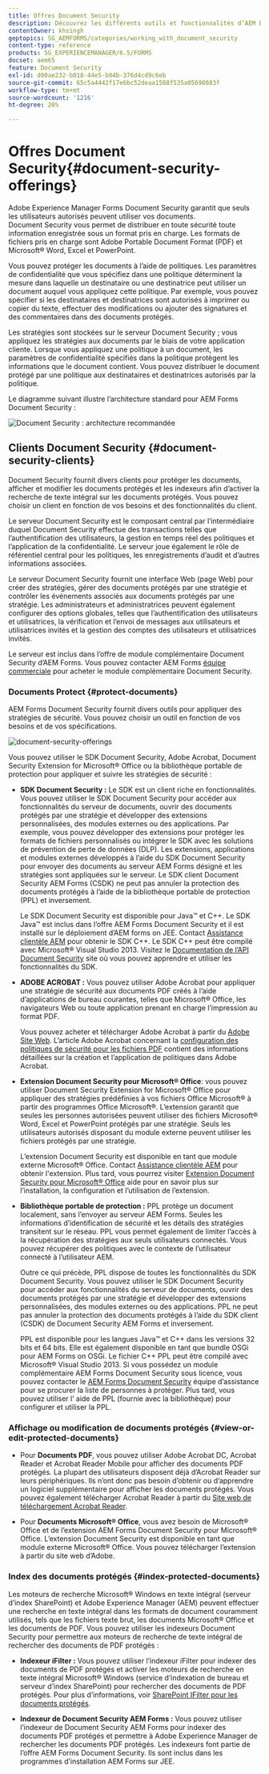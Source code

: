 ```yaml
---
title: Offres Document Security
description: Découvrez les différents outils et fonctionnalités d’AEM Document Security.
contentOwner: khsingh
geptopics: SG_AEMFORMS/categories/working_with_document_security
content-type: reference
products: SG_EXPERIENCEMANAGER/6.5/FORMS
docset: aem65
feature: Document Security
exl-id: d00ae232-b018-44e5-b04b-376d4cd9c6eb
source-git-commit: 65c5a4442f17e6bc52deaa1588f535a05698083f
workflow-type: tm+mt
source-wordcount: '1216'
ht-degree: 26%

---
```


# Offres Document Security{#document-security-offerings}

Adobe Experience Manager Forms Document Security garantit que seuls les utilisateurs autorisés peuvent utiliser vos documents. Document Security vous permet de distribuer en toute sécurité toute information enregistrée sous un format pris en charge. Les formats de fichiers pris en charge sont Adobe Portable Document Format (PDF) et Microsoft® Word, Excel et PowerPoint.

Vous pouvez protéger les documents à l’aide de politiques. Les paramètres de confidentialité que vous spécifiez dans une politique déterminent la mesure dans laquelle un destinataire ou une destinatrice peut utiliser un document auquel vous appliquez cette politique. Par exemple, vous pouvez spécifier si les destinataires et destinatrices sont autorisés à imprimer ou copier du texte, effectuer des modifications ou ajouter des signatures et des commentaires dans des documents protégés.

Les stratégies sont stockées sur le serveur Document Security ; vous appliquez les stratégies aux documents par le biais de votre application cliente. Lorsque vous appliquez une politique à un document, les paramètres de confidentialité spécifiés dans la politique protègent les informations que le document contient. Vous pouvez distribuer le document protégé par une politique aux destinataires et destinatrices autorisés par la politique.

Le diagramme suivant illustre l’architecture standard pour AEM Forms Document Security :

![Document Security : architecture recommandée](do-not-localize/document_security_architecture.png)

## Clients Document Security {#document-security-clients}

Document Security fournit divers clients pour protéger les documents, afficher et modifier les documents protégés et les indexeurs afin d’activer la recherche de texte intégral sur les documents protégés. Vous pouvez choisir un client en fonction de vos besoins et des fonctionnalités du client.

Le serveur Document Security est le composant central par l’intermédiaire duquel Document Security effectue des transactions telles que l’authentification des utilisateurs, la gestion en temps réel des politiques et l’application de la confidentialité. Le serveur joue également le rôle de référentiel central pour les politiques, les enregistrements d’audit et d’autres informations associées.

Le serveur Document Security fournit une interface Web (page Web) pour créer des stratégies, gérer des documents protégés par une stratégie et contrôler les événements associés aux documents protégés par une stratégie. Les administrateurs et administratrices peuvent également configurer des options globales, telles que l’authentification des utilisateurs et utilisatrices, la vérification et l’envoi de messages aux utilisateurs et utilisatrices invités et la gestion des comptes des utilisateurs et utilisatrices invités.

Le serveur est inclus dans l’offre de module complémentaire Document Security d’AEM Forms. Vous pouvez contacter AEM Forms [équipe commerciale](https://business.adobe.com/request-consultation/experience-cloud.html?s_osc=70114000002JNwKAAW&amp;s_iid=70114000002JHs3AAG) pour acheter le module complémentaire Document Security.

### Documents Protect {#protect-documents}

AEM Forms Document Security fournit divers outils pour appliquer des stratégies de sécurité. Vous pouvez choisir un outil en fonction de vos besoins et de vos spécifications.

![document-security-offerings](assets/document-security-offerings.png)

Vous pouvez utiliser le SDK Document Security, Adobe Acrobat, Document Security Extension for Microsoft® Office ou la bibliothèque portable de protection pour appliquer et suivre les stratégies de sécurité :

* **SDK Document Security :** Le SDK est un client riche en fonctionnalités. Vous pouvez utiliser le SDK Document Security pour accéder aux fonctionnalités du serveur de documents, ouvrir des documents protégés par une stratégie et développer des extensions personnalisées, des modules externes ou des applications. Par exemple, vous pouvez développer des extensions pour protéger les formats de fichiers personnalisés ou intégrer le SDK avec les solutions de prévention de perte de données (DLP). Les extensions, applications et modules externes développés à l’aide du SDK Document Security pour envoyer des documents au serveur AEM Forms désigné et les stratégies sont appliquées sur le serveur. Le SDK client Document Security AEM Forms (CSDK) ne peut pas annuler la protection des documents protégés à l’aide de la bibliothèque portable de protection (PPL) et inversement.

  Le SDK Document Security est disponible pour Java™ et C++. Le SDK Java™ est inclus dans l’offre AEM Forms Document Security et il est installé sur le déploiement d’AEM forms on JEE. Contact [Assistance clientèle AEM](https://experienceleague.adobe.com/?support-solution=General&amp;lang=fr&amp;support-tab=home#support) pour obtenir le SDK C++. Le SDK C++ peut être compilé avec Microsoft® Visual Studio 2013. Visitez le [Documentation de l’API Document Security](https://help.adobe.com/fr_FR/livecycle/11.0/Services/WS92d06802c76abadb76c48dfe12dbeb3e281-7ff0.2.html) site où vous pouvez apprendre et utiliser les fonctionnalités du SDK.

* **ADOBE ACROBAT :** Vous pouvez utiliser Adobe Acrobat pour appliquer une stratégie de sécurité aux documents PDF créés à l’aide d’applications de bureau courantes, telles que Microsoft® Office, les navigateurs Web ou toute application prenant en charge l’impression au format PDF.

  Vous pouvez acheter et télécharger Adobe Acrobat à partir du [Adobe Site Web](https://www.adobe.com/acrobat/free-trial-download.html). L’article Adobe Acrobat concernant la [configuration des politiques de sécurité pour les fichiers PDF](https://helpx.adobe.com/acrobat/using/setting-security-policies-pdfs.html) contient des informations détaillées sur la création et l’application de politiques dans Adobe Acrobat.

* **Extension Document Security pour Microsoft® Office**: vous pouvez utiliser Document Security Extension for Microsoft® Office pour appliquer des stratégies prédéfinies à vos fichiers Office Microsoft® à partir des programmes Office Microsoft®. L’extension garantit que seules les personnes autorisées peuvent utiliser des fichiers Microsoft® Word, Excel et PowerPoint protégés par une stratégie. Seuls les utilisateurs autorisés disposant du module externe peuvent utiliser les fichiers protégés par une stratégie.

  L’extension Document Security est disponible en tant que module externe Microsoft® Office. Contact [Assistance clientèle AEM](https://helpx.adobe.com/fr/marketing-cloud/contact-support.html) pour obtenir l&#39;extension. Plus tard, vous pourrez visiter [Extension Document Security pour Microsoft® Office](https://experienceleague.adobe.com/docs/experience-manager-document-security/using/download-installer.html?lang=fr) aide pour en savoir plus sur l’installation, la configuration et l’utilisation de l’extension.

* **Bibliothèque portable de protection :** PPL protège un document localement, sans l’envoyer au serveur AEM Forms. Seules les informations d’identification de sécurité et les détails des stratégies transitent sur le réseau. PPL vous permet également de limiter l’accès à la récupération des stratégies aux seuls utilisateurs connectés. Vous pouvez récupérer des politiques avec le contexte de l’utilisateur connecté à l’utilisateur AEM.

  Outre ce qui précède, PPL dispose de toutes les fonctionnalités du SDK Document Security. Vous pouvez utiliser le SDK Document Security pour accéder aux fonctionnalités du serveur de documents, ouvrir des documents protégés par une stratégie et développer des extensions personnalisées, des modules externes ou des applications. PPL ne peut pas annuler la protection des documents protégés à l’aide du SDK client (CSDK) de Document Security AEM Forms et inversement.

  PPL est disponible pour les langues Java™ et C++ dans les versions 32 bits et 64 bits. Elle est également disponible en tant que bundle OSGi pour AEM Forms on OSGi. Le fichier C++ PPL peut être compilé avec Microsoft® Visual Studio 2013. Si vous possédez un module complémentaire AEM Forms Document Security sous licence, vous pouvez contacter le [AEM Forms Document Security](https://experienceleague.adobe.com/?support-solution=General&amp;lang=fr&amp;support-tab=home#support) équipe d’assistance pour se procurer la liste de personnes à protéger. Plus tard, vous pouvez utiliser l’ aide de PPL (fournie avec la bibliothèque) pour configurer et utiliser la PPL.

### Affichage ou modification de documents protégés {#view-or-edit-protected-documents}

* Pour **Documents PDF**, vous pouvez utiliser Adobe Acrobat DC, Acrobat Reader et Acrobat Reader Mobile pour afficher des documents PDF protégés. La plupart des utilisateurs disposent déjà d’Acrobat Reader sur leurs périphériques. Ils n’ont donc pas besoin d’obtenir ou d’apprendre un logiciel supplémentaire pour afficher les documents protégés. Vous pouvez également télécharger Acrobat Reader à partir du [Site web de téléchargement Acrobat Reader](https://get.adobe.com/fr/reader/).

* Pour **Documents Microsoft® Office**, vous avez besoin de Microsoft® Office et de l’extension AEM Forms Document Security pour Microsoft® Office. L’extension Document Security est disponible en tant que module externe Microsoft® Office. Vous pouvez télécharger l’extension à partir du site web d’Adobe.

### Index des documents protégés {#index-protected-documents}

Les moteurs de recherche Microsoft® Windows en texte intégral (serveur d’index SharePoint) et Adobe Experience Manager (AEM) peuvent effectuer une recherche en texte intégral dans les formats de document couramment utilisés, tels que les fichiers texte brut, les documents Microsoft® Office et les documents de PDF. Vous pouvez utiliser les indexeurs Document Security pour permettre aux moteurs de recherche de texte intégral de rechercher des documents de PDF protégés :

* **Indexeur iFilter :** Vous pouvez utiliser l’indexeur iFilter pour indexer des documents de PDF protégés et activer les moteurs de recherche en texte intégral Microsoft® Windows (service d’indexation de bureau et serveur d’index SharePoint) pour rechercher des documents de PDF protégés. Pour plus d’informations, voir [SharePoint IFilter pour les documents protégés](assets/sharepoint-ifilter-doc-security.pdf).

* **Indexeur de Document Security AEM Forms :** Vous pouvez utiliser l’indexeur de Document Security AEM Forms pour indexer des documents PDF protégés et permettre à Adobe Experience Manager de rechercher les documents PDF protégés. Les indexeurs font partie de l’offre AEM Forms Document Security. Ils sont inclus dans les programmes d’installation AEM Forms sur JEE.
